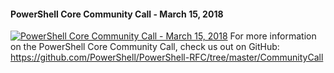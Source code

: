 ﻿#### PowerShell Core Community Call - March 15, 2018

[![PowerShell Core Community Call - March 15, 2018](https://i1.ytimg.com/vi/PqH2qho-HDE/hqdefault.jpg "PowerShell Core Community Call - March 15, 2018")](https://www.youtube.com/watch?v=PqH2qho-HDE)
For more information on the PowerShell Core Community Call, check us out on GitHub: https://github.com/PowerShell/PowerShell-RFC/tree/master/CommunityCall


